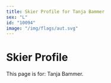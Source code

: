 ```yaml
---
title: Skier Profile for Tanja Bammer
sex: "L"
id: "10094"
image: "/img/flags/aut.svg" 
---
```


# Skier Profile

This page is for: Tanja Bammer.
    